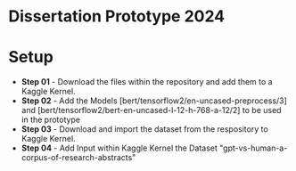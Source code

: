 # Dissertation Prototype 2024

# Setup
- **Step 01** - Download the files within the repository and add them to a Kaggle Kernel.
- **Step 02** - Add the Models [bert/tensorflow2/en-uncased-preprocess/3] and [bert/tensorflow2/bert-en-uncased-l-12-h-768-a-12/2] to be used in the prototype
- **Step 03** - Download and import the dataset from the respository to Kaggle Kernel.
- **Step 04** - Add Input within Kaggle Kernel the Dataset "gpt-vs-human-a-corpus-of-research-abstracts"
